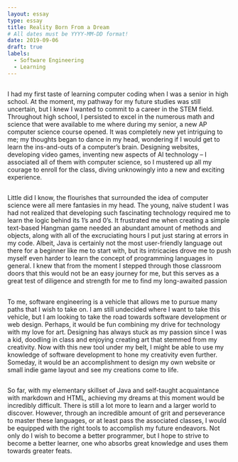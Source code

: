 ```yaml
---
layout: essay
type: essay
title: Reality Born From a Dream
# All dates must be YYYY-MM-DD format!
date: 2019-09-06
draft: true
labels:
  - Software Engineering
  - Learning
---
```


##
I had my first taste of learning computer coding when I was a senior in high school. At the moment, my pathway for my future studies was still uncertain, but I knew I wanted to commit to a career in the STEM field. Throughout high school, I persisted to excel in the numerous math and science that were available to me where during my senior, a new AP computer science course opened. It was completely new yet intriguing to me; my thoughts began to dance in my head, wondering if I would get to learn the ins-and-outs of a computer’s brain. Designing websites, developing video games, inventing new aspects of AI technology – I associated all of them with computer science, so I mustered up all my courage to enroll for the class, diving unknowingly into a new and exciting experience.
##
Little did I know, the flourishes that surrounded the idea of computer science were all mere fantasies in my head. The young, naïve student I was had not realized that developing such fascinating technology required me to learn the logic behind its 1’s and 0’s. It frustrated me when creating a simple text-based Hangman game needed an abundant amount of methods and objects, along with all of the excruciating hours I put just staring at errors in my code. Albeit, Java is certainly not the most user-friendly language out there for a beginner like me to start with, but its intricacies drove me to push myself even harder to learn the concept of programming languages in general. I knew that from the moment I stepped through those classroom doors that this would not be an easy journey for me, but this serves as a great test of diligence and strength for me to find my long-awaited passion
## 
To me, software engineering is a vehicle that allows me to pursue many paths that I wish to take on. I am still undecided where I want to take this vehicle, but I am looking to take the road towards software development or web design. Perhaps, it would be fun combining my drive for technology with my love for art. Designing has always stuck as my passion since I was a kid, doodling in class and enjoying creating art that stemmed from my creativity. Now with this new tool under my belt, I might be able to use my knowledge of software development to hone my creativity even further. Someday, it would be an accomplishment to design my own website or small indie game layout and see my creations come to life.
## 
So far, with my elementary skillset of Java and self-taught acquaintance with markdown and HTML, achieving my dreams at this moment would be incredibly difficult. There is still a lot more to learn and a larger world to discover. However, through an incredible amount of grit and perseverance to master these languages, or at least pass the associated classes, I would be equipped with the right tools to accomplish my future endeavors. Not only do I wish to become a better programmer, but I hope to strive to become a better learner, one who absorbs great knowledge and uses them towards greater feats. 
